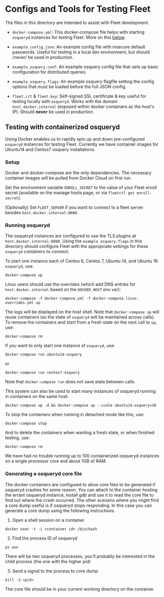 # Configs and Tools for Testing Fleet

The files in this directory are intended to assist with Fleet development.

- `docker-compose.yml`: This docker-compose file helps with starting `osqueryd` instances for testing Fleet. More on this [below](#testing-with-containerized-osqueryd).

- `example_config.json`: An example config file with insecure default passwords. Useful for testing in a local dev environment, but should /never/ be used in production.

- `example_osquery.conf`: An example osquery config file that sets up basic configuration for distributed queries.

- `example_osquery.flags`: An example osquery flagfile setting the config options that must be loaded before the full JSON config.

- `fleet.crt` & `fleet.key`: Self-signed SSL certificate & key useful for testing locally with `osqueryd`. Works with the domain `host.docker.internal` (exposed within docker containers as the host's IP). Should **never** be used in production.

## Testing with containerized osqueryd

Using Docker enables us to rapidly spin up and down pre-configured `osqueryd` instances for testing Fleet. Currently we have container images for Ubuntu14 and Centos7 osquery installations.

### Setup

Docker and docker-compose are the only dependencies. The necessary container images will be pulled from Docker Cloud on first run.

Set the environment variable `ENROLL_SECRET` to the value of your Fleet enroll secret (available on the manage hosts page, or via `fleetctl get enroll-secret`).

(Optionally) Set `FLEET_SERVER` if you want to connect to a fleet server
besides `host.docker.internal:8080`.

### Running osqueryd

The osqueryd instances are configured to use the TLS plugins at `host.docker.internal:8080`. Using the `example_osquery.flags` in this directory should configure Fleet with the appropriate settings for these `osqueryd` containers to connect.

To start one instance each of Centos 6, Centos 7, Ubuntu 14, and Ubuntu 16
`osqueryd`, use:

```
docker-compose up
```

Linux users should use the overrides (which add DNS entries for
`host.docker.internal` based on the `DOCKER_HOST` env var):

```
docker-compose -f docker-compose.yml -f docker-compose.linux-overrides.yml up
```

The logs will be displayed on the host shell. Note that `docker-compose up` will reuse containers (so the state of `osqueryd` will be maintained across calls). To remove the containers and start from a fresh state on the next call to `up`, use:

```
docker-compose rm
```

If you want to only start one instance of `osqueryd`, use:

```
docker-compose run ubuntu14-osquery
```

or

```
docker-compose run centos7-osquery
```

Note that `docker-compose run` does not save state between calls.

This system can also be used to start many instances of osqueryd running in containers on the same host:

```
docker-compose up -d && docker-compose up --scale ubuntu14-osquery=20
```

To stop the containers when running in detached mode like this, use:

```
docker-compose stop
```

And to delete the containers when wanting a fresh state, or when finished testing, use:

```
docker-compose rm
```

We have had no trouble running up to 100 containerized osqueryd instances on a single processor core and about 1GB of RAM.

### Generating a osqueryd core file

The docker containers are configured to allow core files to be generated if osqueryd
crashes for some reason. You can attach to the container hosting the errant osqueryd
instance, install gdb and use it to read the core file to find out where the crash
occurred. The other scenario where you might find a core dump useful is if osqueryd
stops responding. In this case you can generate a core dump using the following instructions.

1. Open a shell session on a container

```
docker exec -t -i <container id> /bin/bash
```

2. Find the process ID of osqueryd

```
ps aux
```

There will be two osqueryd processes, you'll probably be interested in the child process (the one with the higher pid)

3. Send a signal to the process to core dump

```
kill -3 <pid>
```

The core file should be in your current working directory on the container.
